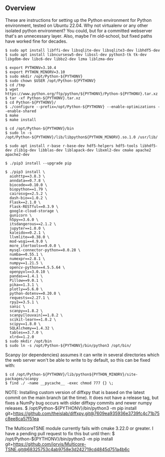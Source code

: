 ## Overview

These are instructions for setting up the Python environment for Python
environment, tested on Ubuntu 22.04.  Why not virtualenv or any
other isolated python environment?  You could, but for a committed
webserver that's an unnecessary layer.  Also, maybe I'm old-school, but
fixed paths have worked fine for decades.

    $ sudo apt install libffi-dev libsqlite-dev libsqlite3-dev libhdf5-dev
    $ sudo apt install libncursesw5-dev libssl-dev python3-tk tk-dev libgdbm-dev libc6-dev libbz2-dev lzma liblzma-dev

    $ export PYTHONV=3.10.4
    $ export PYTHON_MINORV=3.10
    $ sudo mkdir /opt/Python-${PYTHONV}
    $ sudo chown $USER /opt/Python-${PYTHONV}
    $ cd /tmp
    $ wget https://www.python.org/ftp/python/${PYTHONV}/Python-${PYTHONV}.tar.xz
    $ tar -xf Python-${PYTHONV}.tar.xz
    $ cd Python-${PYTHONV}/
    $ ./configure --prefix=/opt/Python-${PYTHONV} --enable-optimizations --enable-shared
    $ make
    $ make install

    $ cd /opt/Python-${PYTHONV}/bin
    $ sudo ln -s /opt/Python-${PYTHONV}/lib/libpython${PYTHON_MINORV}.so.1.0 /usr/lib/

    $ sudo apt install r-base r-base-dev hdf5-helpers hdf5-tools libhdf5-dev zlib1g-dev libblas-dev liblapack-dev libxml2-dev cmake apache2 apache2-dev

    $ ./pip3 install --upgrade pip

    $ ./pip3 install \
      aiohttp==3.8.3 \
      anndata==0.7.8 \
      biocode==0.10.0 \
      biopython==1.79 \
      cairosvg==2.5.2 \
      dash-bio==1.0.2 \
      Flask==2.1.0 \
      Flask-RESTful==0.3.9 \
      google-cloud-storage \
      gunicorn \
      h5py==3.6.0 \
      itsdangerous==2.1.2 \
      jupyter==1.0.0 \
      kaleido==0.2.1 \
      llvmlite==0.38.0 \
      mod-wsgi==4.9.0 \
      more_itertools==9.0.0 \
      mysql-connector-python==8.0.28 \
      numba==0.55.1 \
      numexpr==2.8.1 \
      numpy==1.21.5 \
      opencv-python==4.5.5.64 \
      openpyxl==3.0.10 \
      pandas==1.4.1 \
      Pillow==9.0.1 \
      pika==1.3.1 \
      plotly==5.6.0 \
      python-dotenv==0.20.0 \
      requests==2.27.1 \
      rpy2==3.5.1 \
      sanic \
      scanpy==1.8.2 \
      scanpy[louvain]==1.8.2 \
      scikit-learn==1.0.2 \
      scipy==1.8.0 \
      SQLAlchemy==1.4.32 \
      tables==3.7.0 \
      xlrd==1.2.0
    $ sudo mkdir /opt/bin
    $ sudo ln -s /opt/Python-${PYTHONV}/bin/python3 /opt/bin/

Scanpy (or dependencies) assumes it can write in several directories which the web server won't be able to write to by default, so this can be fixed with:

    $ cd /opt/Python-${PYTHONV}/lib/python${PYTHON_MINORV}/site-packages/scanpy
    $ find ./ -name __pycache__ -exec chmod 777 {} \;

NOTE: Installing custom version of diffxpy that is based on the latest commit on the main branch (at the time). It does not have a release tag, but fixes a NumPy bug occurs with older diffxpy commits and newer numpy releases.
    $ /opt/Python-${PYTHONV}/bin/python3 -m pip install git+https://github.com/theislab/diffxpy.git@7609ea935936e3739fc4c71b75c8ee8ca57f51ea

The MulticoreTSNE module currently fails with cmake 3.22.0 or greater.  I have a pending pull request to fix this but until then:
    $ /opt/Python-${PYTHONV}/bin/python3 -m pip install git+https://github.com/jorvis/Multicore-TSNE.git@68325753c4ab9758e3d242719cd4845d751a4b6c


